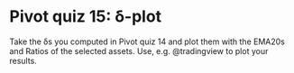 # Pivot quiz 15: δ-plot

Take the δs you computed in Pivot quiz 14 and plot them with the EMA20s and 
Ratios of the selected assets. Use, e.g. @tradingview to plot your results.
